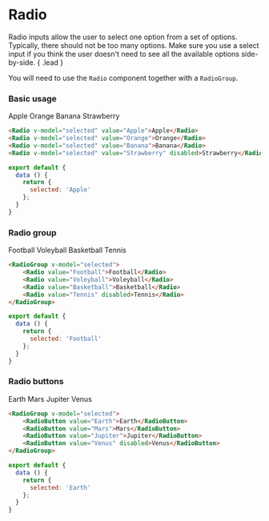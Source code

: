 # Radio
Radio inputs allow the user to select one option from a set of options. Typically, there should not be too many options. 
Make sure you use a select input if you think the user doesn't need to see all the available options side-by-side. { .lead }

You will need to use the `Radio` component together with a `RadioGroup`.

### Basic usage

<Radio v-model="selected" value="Apple">Apple</Radio>
<Radio v-model="selected" value="Orange">Orange</Radio>
<Radio v-model="selected" value="Banana">Banana</Radio>
<Radio v-model="selected" value="Strawberry" disabled>Strawberry</Radio>

~~~html
<Radio v-model="selected" value="Apple">Apple</Radio>
<Radio v-model="selected" value="Orange">Orange</Radio>
<Radio v-model="selected" value="Banana">Banana</Radio>
<Radio v-model="selected" value="Strawberry" disabled>Strawberry</Radio>
~~~

~~~js
export default {
  data () {
    return {
      selected: 'Apple'
    };
  }
}
~~~

### Radio group

<RadioGroup v-model="selectedGroup">
    <Radio value="Football">Football</Radio>
    <Radio value="Voleyball">Voleyball</Radio>
    <Radio value="Basketball">Basketball</Radio>
    <Radio value="Tennis" disabled>Tennis</Radio>
</RadioGroup>

~~~html
<RadioGroup v-model="selected">
    <Radio value="Football">Football</Radio>
    <Radio value="Voleyball">Voleyball</Radio>
    <Radio value="Basketball">Basketball</Radio>
    <Radio value="Tennis" disabled>Tennis</Radio>
</RadioGroup>
~~~

~~~js
export default {
  data () {
    return {
      selected: 'Football'
    };
  }
}
~~~

### Radio buttons
<RadioGroup v-model="selectedButton">
    <RadioButton value="Earth">Earth</RadioButton>
    <RadioButton value="Mars">Mars</RadioButton>
    <RadioButton value="Jupiter">Jupiter</RadioButton>
    <RadioButton value="Venus" disabled>Venus</RadioButton>
</RadioGroup>

~~~html
<RadioGroup v-model="selected">
    <RadioButton value="Earth">Earth</RadioButton>
    <RadioButton value="Mars">Mars</RadioButton>
    <RadioButton value="Jupiter">Jupiter</RadioButton>
    <RadioButton value="Venus" disabled>Venus</RadioButton>
</RadioGroup>
~~~

~~~js
export default {
  data () {
    return {
      selected: 'Earth'
    };
  }
}
~~~

